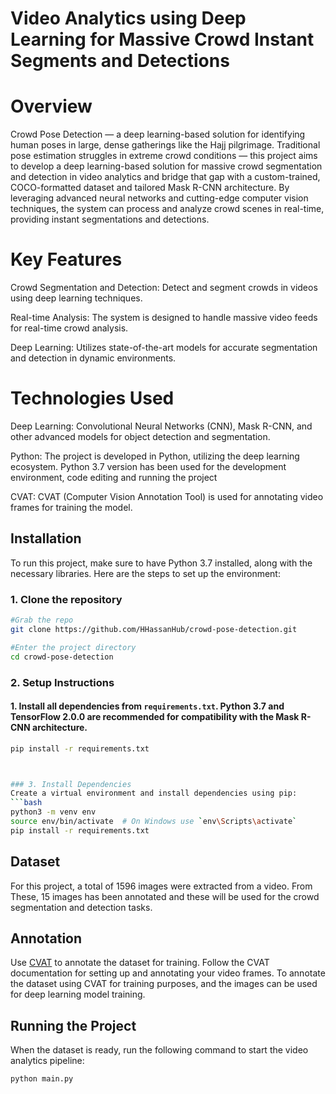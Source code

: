 # Video Analytics using Deep Learning for Massive Crowd Instant Segments and Detections
# Overview
Crowd Pose Detection — a deep learning-based solution for identifying human poses in large, dense gatherings like the Hajj pilgrimage. Traditional pose estimation struggles in extreme crowd conditions — this project aims to develop a deep learning-based solution for massive crowd segmentation and detection in video analytics and bridge that gap with a custom-trained, COCO-formatted dataset and tailored Mask R-CNN architecture. By leveraging advanced neural networks and cutting-edge computer vision techniques, the system can process and analyze crowd scenes in real-time, providing instant segmentations and detections.
# Key Features
Crowd Segmentation and Detection: Detect and segment crowds in videos using deep learning techniques.

Real-time Analysis: The system is designed to handle massive video feeds for real-time crowd analysis.

Deep Learning: Utilizes state-of-the-art models for accurate segmentation and detection in dynamic environments.

# Technologies Used
Deep Learning: Convolutional Neural Networks (CNN), Mask R-CNN, and other advanced models for object detection and segmentation.

Python: The project is developed in Python, utilizing the deep learning ecosystem. Python 3.7 version has been used for the development environment, code editing and running the project

CVAT: CVAT (Computer Vision Annotation Tool) is used for annotating video frames for training the model.

## Installation

To run this project, make sure to have Python 3.7 installed, along with the necessary libraries. Here are the steps to set up the environment:

### 1. Clone the repository
```bash
#Grab the repo
git clone https://github.com/HHassanHub/crowd-pose-detection.git

#Enter the project directory
cd crowd-pose-detection
```

### 2. Setup Instructions

#### 1. Install all dependencies from `requirements.txt`. **Python 3.7** and **TensorFlow 2.0.0** are recommended for compatibility with the Mask R-CNN architecture.

```bash
pip install -r requirements.txt



### 3. Install Dependencies
Create a virtual environment and install dependencies using pip:
```bash
python3 -m venv env
source env/bin/activate  # On Windows use `env\Scripts\activate`
pip install -r requirements.txt
```
## Dataset
For this project, a total of 1596 images were extracted from a video. From These, 15 images has been annotated and these will be used for the crowd segmentation and detection tasks.


## Annotation
Use [CVAT](https://github.com/openvinotoolkit/cvat) to annotate the dataset for training. Follow the CVAT documentation for setting up and annotating your video frames. To annotate the dataset using CVAT for training purposes, and the images can be used for deep learning model training.

## Running the Project
When the dataset is ready, run the following command to start the video analytics pipeline:
```bash
python main.py
```
